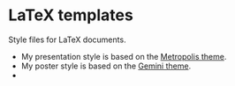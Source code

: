 # LaTeX templates

Style files for LaTeX documents.

- My presentation style is based on the [Metropolis theme](https://github.com/matze/mtheme).
- My poster style is based on the [Gemini theme](https://github.com/anishathalye/gemini).
- 
